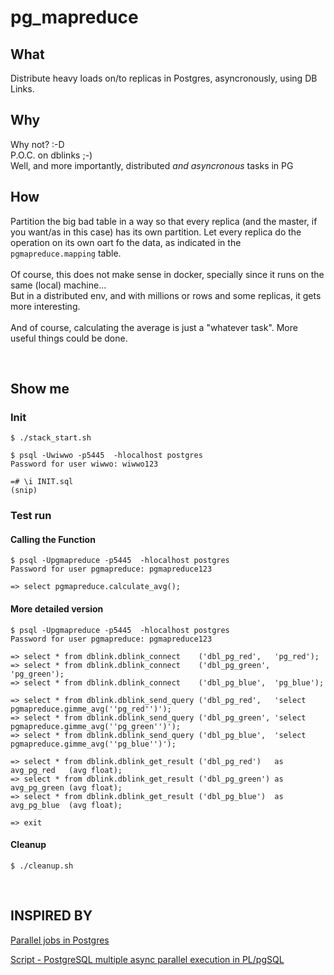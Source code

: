 # pg_mapreduce

## What

Distribute heavy loads on/to replicas in Postgres, asyncronously, using DB Links.

## Why

Why not? :-D<br>
P.O.C. on dblinks ;-)<br>
Well, and more importantly, distributed *and asyncronous* tasks in PG


## How
Partition the big bad table in a way so that every replica (and the master, if you want/as in this case) has its own partition.
Let every replica do the operation on its own oart fo the data, as indicated in the `pgmapreduce.mapping` table.<br><br>
Of course, this does not make sense in docker, specially since it runs on the same (local) machine...<br>
But in a distributed env, and with millions or rows and some replicas, it gets more interesting.
<br><br>And of course, calculating the average is just a "whatever task". More useful things could be done.

<br>

## Show me

### Init
```
$ ./stack_start.sh

$ psql -Uwiwwo -p5445  -hlocalhost postgres
Password for user wiwwo: wiwwo123

=# \i INIT.sql
(snip)
```

### Test run

#### Calling the Function

```
$ psql -Upgmapreduce -p5445  -hlocalhost postgres
Password for user pgmapreduce: pgmapreduce123

=> select pgmapreduce.calculate_avg();

```

#### More detailed version
```
$ psql -Upgmapreduce -p5445  -hlocalhost postgres
Password for user pgmapreduce: pgmapreduce123

=> select * from dblink.dblink_connect    ('dbl_pg_red',   'pg_red');
=> select * from dblink.dblink_connect    ('dbl_pg_green', 'pg_green');
=> select * from dblink.dblink_connect    ('dbl_pg_blue',  'pg_blue');

=> select * from dblink.dblink_send_query ('dbl_pg_red',   'select pgmapreduce.gimme_avg(''pg_red'')');
=> select * from dblink.dblink_send_query ('dbl_pg_green', 'select pgmapreduce.gimme_avg(''pg_green'')');
=> select * from dblink.dblink_send_query ('dbl_pg_blue',  'select pgmapreduce.gimme_avg(''pg_blue'')');

=> select * from dblink.dblink_get_result ('dbl_pg_red')   as avg_pg_red   (avg float);
=> select * from dblink.dblink_get_result ('dbl_pg_green') as avg_pg_green (avg float);
=> select * from dblink.dblink_get_result ('dbl_pg_blue')  as avg_pg_blue  (avg float);

=> exit
```

#### Cleanup

```
$ ./cleanup.sh
```
<br>

## INSPIRED BY

[Parallel jobs in Postgres](https://chumaky.team/blog/postgres-parallel-jobs)

[ Script - PostgreSQL multiple async parallel execution in PL/pgSQL ](https://www.soportedba.com/2017/06/script-postgresql-multiple-async.html)
